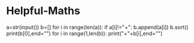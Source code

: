 # Helpful-Maths
a=str(input())
b=[]
for i in range(len(a)):
    if a[i]!="+":
        b.append(a[i])
b.sort()
print(b[0],end="")
for i in range(1,len(b)):
    print("+"+b[i],end="")
